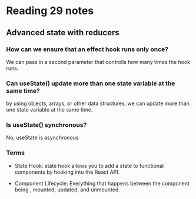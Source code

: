 # Reading 29 notes

## Advanced state with reducers

### How can we ensure that an effect hook runs only once?

We can pass in a second parameter that controlls how many times the hook runs.

### Can useState() update more than one state variable at the same time?

by using objects, arrays, or other data structures, we can update more than one state variable at the same time.

### Is useState() synchronous?

No, useState is asynchronous

### Terms

- State Hook:  state hook allows you to add a state to functional components by hooking into the React API.

- Component Lifecycle: Everything that happens between the component being , mounted, updated, and unmounted.

